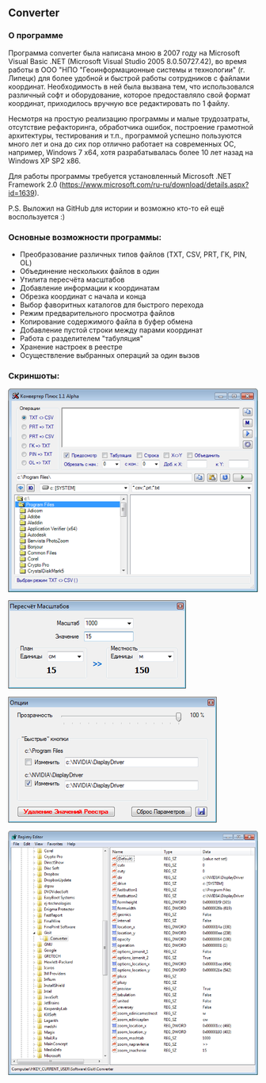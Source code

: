 ## Converter

### О программе

Программа converter была написана мною в 2007 году на Microsoft Visual Basic .NET (Microsoft Visual Studio 2005 8.0.50727.42), во время работы в ООО "НПО "Геоинформационные системы и технологии" (г. Липецк) для более удобной и быстрой работы сотрудников с файлами координат. Необходимость в ней была вызвана тем, что использовался различный софт и оборудование, которое предоставляло свой формат координат, приходилось вручную все редактировать по 1 файлу.

Несмотря на простую реализацию программы и малые трудозатраты, отсутствие рефакторинга, обработчика ошибок, построение грамотной архитектуры, тестирования и т.п., программой успешно пользуются много лет и она до сих пор отлично работает на современных ОС, например, Windows 7 x64, хотя разрабатывалась более 10 лет назад на Windows XP SP2 x86.

Для работы программы требуется установленный Microsoft .NET Framework 2.0 (https://www.microsoft.com/ru-ru/download/details.aspx?id=1639).

P.S. Выложил на GitHub для истории и возможно кто-то ей ещё воспользуется :)

### Основные возможности программы:
- Преобразование различных типов файлов (TXT, CSV, PRT, ГК, PIN, OL)
- Объединение нескольких файлов в один
- Утилита пересчёта масштабов
- Добавление информации к координатам
- Обрезка координат с начала и конца
- Выбор фаворитных каталогов для быстрого перехода
- Режим предварительного просмотра файлов
- Копирование содержимого файла в буфер обмена
- Добавление пустой строки между парами координат
- Работа с разделителем "табуляция"
- Хранение настроек в реестре
- Осуществление выбранных операций за один вызов

### Скриншоты:

![Preview](description/main.png "Основное окно программы")

![Preview](description/scales.png "Пересчет масштабов")

![Preview](description/options.png "Настройки")

![Preview](description/registry.png "Реестр")